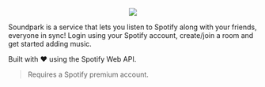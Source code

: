 <p align="center">
  <img src="https://i.imgur.com/Kr9n8pJ.jpg">
</p>

Soundpark is a service that lets you listen to Spotify along with your friends, everyone in sync! Login using your Spotify account, create/join a room and get started adding music.

Built with :heart: using the Spotify Web API.

> Requires a Spotify premium account.
